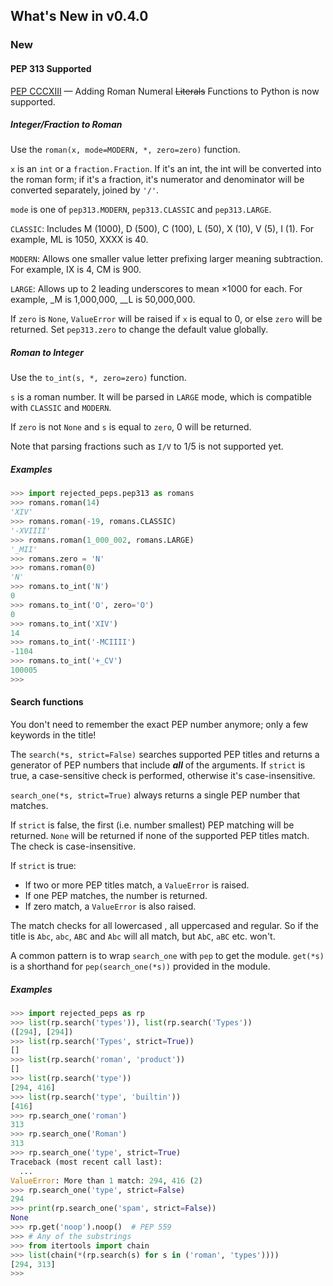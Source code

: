 ## What's New in v0.4.0

### New

#### PEP 313 Supported

[PEP CCCXIII](https://www.python.org/dev/peps/pep-0313/) — Adding Roman Numeral ~~Literals~~ Functions to Python is now supported.

##### Integer/Fraction to Roman

Use the `roman(x, mode=MODERN, *, zero=zero)` function.

`x` is an `int` or a `fraction.Fraction`. If it's an int, the int will be converted into the roman form; if it's a fraction, it's numerator and denominator will be converted separately, joined by `'/'`. 

`mode` is one of `pep313.MODERN`, `pep313.CLASSIC` and `pep313.LARGE`.

`CLASSIC`: Includes M (1000), D (500), C (100), L (50), X (10), V (5), I (1). For example, ML is 1050, XXXX is 40.

`MODERN`: Allows one smaller value letter prefixing larger meaning subtraction. For example, IX is 4, CM is 900.

`LARGE`: Allows up to 2 leading underscores to mean ×1000 for each. For example, \_M is 1,000,000, \_\_L is 50,000,000.

If `zero` is `None`, `ValueError` will be raised if `x` is equal to 0, or else `zero` will be returned. Set `pep313.zero` to change the default value globally.

##### Roman to Integer

Use the `to_int(s, *, zero=zero)` function.

`s` is a roman number. It will be parsed in `LARGE` mode, which is compatible with `CLASSIC` and `MODERN`.

If `zero` is not `None` and `s` is equal to `zero`, 0 will be returned.

Note that parsing fractions such as `I/V` to 1/5 is not supported yet.

##### Examples

```python
>>> import rejected_peps.pep313 as romans
>>> romans.roman(14)
'XIV'
>>> romans.roman(-19, romans.CLASSIC)
'-XVIIII'
>>> romans.roman(1_000_002, romans.LARGE)
'_MII'
>>> romans.zero = 'N'
>>> romans.roman(0)
'N'
>>> romans.to_int('N')
0
>>> romans.to_int('O', zero='O')
0
>>> romans.to_int('XIV')
14
>>> romans.to_int('-MCIIII')
-1104
>>> romans.to_int('+_CV')
100005
>>> 
```

#### Search functions

You don't need to remember the exact PEP number anymore; only a few keywords in the title!

The `search(*s, strict=False)` searches supported PEP titles and returns a generator of PEP numbers that include **_all_** of the arguments. If `strict` is true, a case-sensitive check is performed, otherwise it's case-insensitive.

`search_one(*s, strict=True)` always returns a single PEP number that matches.

If `strict` is false, the first (i.e. number smallest) PEP matching will be returned. `None` will be returned if none of the supported PEP titles match. The check is case-insensitive.

If `strict` is true:

- If two or more PEP titles match, a `ValueError` is raised.
- If one PEP matches, the number is returned.
- If zero match, a `ValueError` is also raised.

The match checks for all lowercased , all uppercased and regular. So if the title is `Abc`, `abc`, `ABC` and `Abc` will all match, but `AbC`, `aBC` etc. won't.

A common pattern is to wrap `search_one` with `pep` to get the module. `get(*s)` is a shorthand for `pep(search_one(*s))` provided in the module.

##### Examples

```python
>>> import rejected_peps as rp
>>> list(rp.search('types')), list(rp.search('Types'))
([294], [294])
>>> list(rp.search('Types', strict=True))
[]
>>> list(rp.search('roman', 'product'))
[]
>>> list(rp.search('type'))
[294, 416]
>>> list(rp.search('type', 'builtin'))
[416]
>>> rp.search_one('roman')
313
>>> rp.search_one('Roman')
313
>>> rp.search_one('type', strict=True)
Traceback (most recent call last):
  ...
ValueError: More than 1 match: 294, 416 (2)
>>> rp.search_one('type', strict=False)
294
>>> print(rp.search_one('spam', strict=False))
None
>>> rp.get('noop').noop()  # PEP 559
>>> # Any of the substrings
>>> from itertools import chain
>>> list(chain(*(rp.search(s) for s in ('roman', 'types'))))
[294, 313]
>>> 
```

